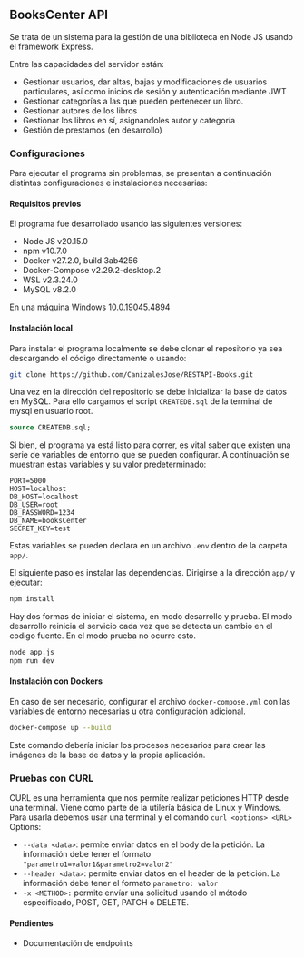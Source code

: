 ## BooksCenter API

Se trata de un sistema para la gestión de una biblioteca en Node JS usando el framework Express.

Entre las capacidades del servidor están:
- Gestionar usuarios, dar altas, bajas y modificaciones de usuarios particulares, así como inicios de sesión y autenticación mediante JWT
- Gestionar categorías a las que pueden pertenecer un libro.
- Gestionar autores de los libros
- Gestionar los libros en sí, asignandoles autor y categoría
- Gestión de prestamos (en desarrollo)

### Configuraciones

Para ejecutar el programa sin problemas, se presentan a continuación distintas configuraciones e instalaciones necesarias:

#### Requisitos previos

El programa fue desarrollado usando las siguientes versiones:

- Node JS v20.15.0
- npm v10.7.0
- Docker v27.2.0, build  3ab4256
- Docker-Compose v2.29.2-desktop.2
- WSL v2.3.24.0
- MySQL v8.2.0

En una máquina Windows 10.0.19045.4894

#### Instalación local

Para instalar el programa localmente se debe clonar el repositorio ya sea descargando el código directamente o usando:
```sh
git clone https://github.com/CanizalesJose/RESTAPI-Books.git
```

Una vez en la dirección del repositorio se debe inicializar la base de datos en MySQL. Para ello cargamos el script `CREATEDB.sql` de la terminal de mysql en usuario root.

```sql
source CREATEDB.sql;
```

Si bien, el programa ya está listo para correr, es vital saber que existen una serie de variables de entorno que se pueden configurar. A continuación se muestran estas variables y su valor predeterminado:

```
PORT=5000
HOST=localhost
DB_HOST=localhost
DB_USER=root
DB_PASSWORD=1234
DB_NAME=booksCenter
SECRET_KEY=test
```

Estas variables se pueden declara en un archivo `.env` dentro de la carpeta `app/`.

El siguiente paso es instalar las dependencias. Dirigirse a la dirección `app/` y ejecutar:
```sh
npm install
```

Hay dos formas de iniciar el sistema, en modo desarrollo y prueba. El modo desarrollo reinicia el servicio cada vez que se detecta un cambio en el codigo fuente. En el modo prueba no ocurre esto.
```sh
node app.js
npm run dev
```

#### Instalación con Dockers
En caso de ser necesario, configurar el archivo `docker-compose.yml` con las variables de entorno necesarias u otra configuración adicional.

```sh
docker-compose up --build
```

Este comando debería iniciar los procesos necesarios para crear las imágenes de la base de datos y la propia aplicación.


### Pruebas con CURL
CURL es una herramienta que nos permite realizar peticiones HTTP desde una terminal. Viene como parte de la utilería básica de Linux y Windows.
Para usarla debemos usar una terminal y el comando `curl <options> <URL>`
Options:
- `--data <data>`: permite enviar datos en el body de la petición. La información debe tener el formato `"parametro1=valor1&parametro2=valor2"`
- `--header <data>`: permite enviar datos en el header de la petición. La información debe tener el formato `parametro: valor`
- `-x <METHOD>:` permite envíar una solicitud usando el método especificado, POST, GET, PATCH o DELETE.

#### Pendientes
- Documentación de endpoints